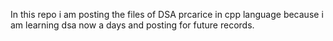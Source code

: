 In this repo i am posting the files of DSA prcarice in cpp language because i am learning dsa now a days and posting for future records.
